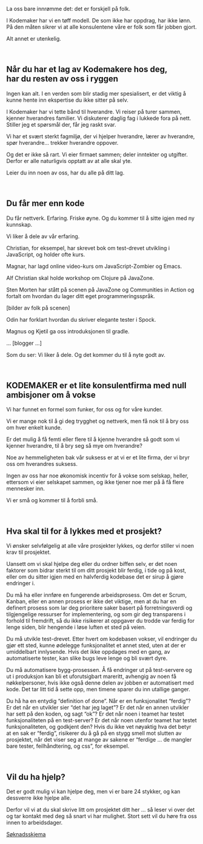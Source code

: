La oss bare innrømme det: det er forskjell på folk.

I Kodemaker har vi en tøff modell. De som ikke har oppdrag, har ikke lønn. På den måten sikrer vi at alle konsulentene våre er folk som får jobben gjort.

Alt annet er utenkelig.

&nbsp;

## Når du har et lag av Kodemakere hos deg, <br> har du resten av oss i ryggen

Ingen kan alt. I en verden som blir stadig mer spesialisert, er det viktig å kunne hente inn ekspertise du ikke sitter på selv.

I Kodemaker har vi tette bånd til hverandre. Vi reiser på turer sammen, kjenner hverandres familier. Vi diskuterer daglig fag i lukkede fora på nett. Stiller jeg et spørsmål der, får jeg raskt svar.

Vi har et svært sterkt fagmiljø, der vi hjelper hverandre, lærer av hverandre, spør hverandre… trekker hverandre oppover.

Og det er ikke så rart. Vi eier firmaet sammen; deler inntekter og utgifter. Derfor er alle naturligvis opptatt av at alle skal yte.

Leier du inn noen av oss, har du alle på ditt lag.

&nbsp;

## Du får mer enn kode

Du får nettverk. Erfaring. Friske øyne. Og du kommer til å sitte igjen med ny kunnskap.

Vi liker å dele av vår erfaring.

Christian, for eksempel, har skrevet bok om test-drevet utvikling i JavaScript, og holder ofte kurs.


Magnar, har lagd online video-kurs om JavaScript-Zombier og Emacs.


Alf Christian skal holde workshop om Clojure på JavaZone.

Sten Morten har stått på scenen på JavaZone og Communities in Action og fortalt om hvordan du lager ditt eget programmeringsspråk.

[bilder av folk på scenen]

Odin har forklart hvordan du skriver elegante tester i Spock.

Magnus og Kjetil ga oss introduksjonen til gradle.

… [blogger …]

Som du ser: Vi liker å dele. Og det kommer du til å nyte godt av.

&nbsp;

## KODEMAKER er et lite konsulentfirma med null ambisjoner om å vokse

Vi har funnet en formel som funker, for oss og for våre kunder.

Vi er mange nok til å gi deg trygghet og nettverk, men få nok til å bry oss om hver enkelt kunde.

Er det mulig å få femti eller flere til å kjenne hverandre så godt som vi kjenner hverandre, til å bry seg så mye om hverandre?

Noe av hemmeligheten bak vår suksess er at vi er et lite firma, der vi bryr oss om hverandres suksess.

Ingen av oss har noe økonomisk incentiv for å vokse som selskap, heller, ettersom vi eier selskapet sammen,  og ikke tjener noe mer på å få flere mennesker inn.

Vi er små og kommer til å forbli små.

&nbsp;

## Hva skal til for å lykkes med et prosjekt?

Vi ønsker selvfølgelig at alle våre prosjekter lykkes, og derfor stiller vi noen krav til prosjektet.

Uansett om vi skal hjelpe deg eller du ordner biffen selv, er det noen faktorer som bidrar sterkt til om ditt prosjekt blir ferdig, i tide og på kost, eller om du sitter igjen med en halvferdig kodebase det er sirup å gjøre endringer i.

Du må ha eller innføre en fungerende arbeidsprosess. Om det er Scrum, Kanban, eller en annen prosess er ikke det viktige, men at du har en definert prosess som lar deg prioritere saker basert på forretningsverdi og tilgjengelige ressurser for implementering, og som gir deg transparens i forhold til fremdrift, så du ikke risikerer at oppgaver du trodde var ferdig for lenge siden, blir hengende i løse luften et sted på veien.

Du må utvikle test-drevet. Etter hvert om kodebasen vokser, vil endringer du gjør ett sted, kunne ødelegge funksjonalitet et annet sted, uten at der er umiddelbart innlysende. Hvis det ikke oppdages med en gang, av automatiserte tester, kan slike bugs leve lenge og bli svært dyre.

Du må automatisere bygg-prosessen. Å få endringer ut på test-servere og ut i produksjon kan bli et uforutsigbart mareritt, avhengig av noen få nøkkelpersoner, hvis ikke også denne delen av jobben er automatisert med kode. Det tar litt tid å sette opp, men timene sparer du inn utallige ganger.

Du hå ha en entydig “definition of done”. Når er en funksjonalitet “ferdig”? Er det når en utvikler sier “det har jeg laget”? Er det når en annen utvikler har sett på den koden, og sagt “ok”? Er det når noen i teamet har testet funksjonaliteten på en test-server? Er det når noen utenfor teamet har testet funksjonaliteten, og godkjent den? Hvis du ikke vet nøyaktig hva det betyr at en sak er “ferdig”, risikerer du å gå på en stygg smell mot slutten av prosjektet, når det viser seg at mange av sakene er “ferdige … de mangler bare tester, feilhåndtering, og css”, for eksempel.

&nbsp;

## Vil du ha hjelp?

Det er godt mulig vi kan hjelpe deg, men vi er bare 24 stykker, og kan dessverre ikke hjelpe alle.

Derfor vil vi at du skal skrive litt om prosjektet ditt her … så leser vi over det og tar kontakt med deg så snart vi har mulighet. Stort sett vil du høre fra oss innen to arbeidsdager.

[Søknadsskjema](/skjema/)
